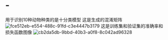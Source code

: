 # -
用于识别10种动物种类的是十分类模型
这是生成的混淆矩阵
![fce512eb-e554-488c-91fd-c3e4447b3179](https://github.com/user-attachments/assets/598b332a-7c17-4007-b60f-6b73214815b4)
这是训练集和验证集的准确率和损失函数图像
![cb2da5db-9bbd-40b3-a0f8-8c042ad96328](https://github.com/user-attachments/assets/15c9ebda-e60a-4ae6-a792-3862aa73088b)
